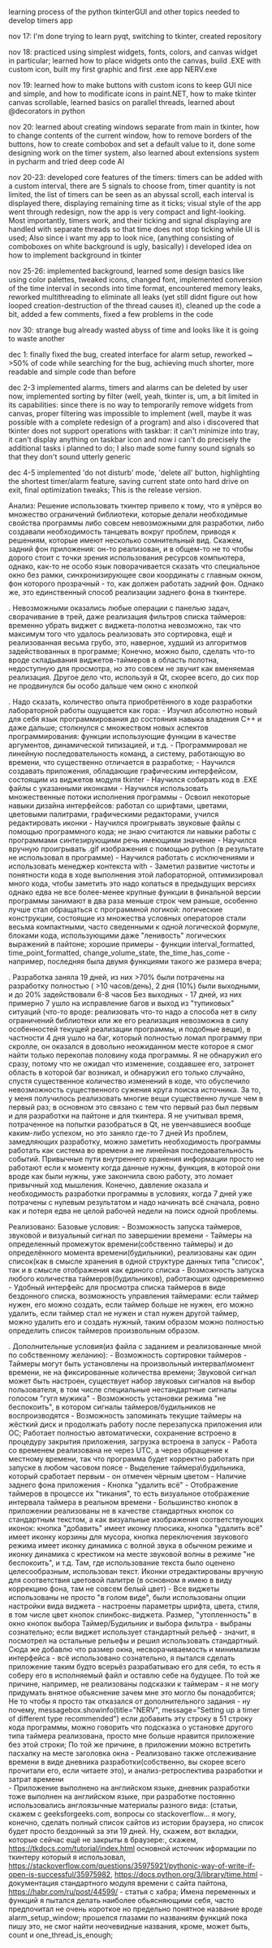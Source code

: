 learning process of the python tkinterGUI and other topics needed to develop timers app

nov 17:    I'm done trying to learn pyqt, switching to tkinter, created repository

nov 18:    practiced using simplest widgets, fonts, colors, and canvas widget in particular; learned how to place widgets onto the canvas, build .EXE with custom icon, built my
           first graphic and first .exe app NERV.exe
        
nov 19:    learned how to make buttons with custom icons to keep GUI nice and simple, and how to modificate icons in paint.NET, how to make tkinter canvas scrollable, learned 
           basics on parallel threads, learned about @decorators in python

nov 20:    learned about creating windows separate from main in tkinter, how to change contents of the current window, how to remove borders of the buttons, how to create
           combobox and set a default value to it, done some designing work on the timer system, also learned about extensions system in pycharm and tried deep code AI

nov 20-23: developed core features of the timers: timers can be added with a custom interval, there are 5 signals to choose from, timer quantity is not limited,  the list of                timers can be seen as an abyssal scroll, each interval is displayed there, displaying remaining time as it ticks; visual style of the app went through redesign, now              the app is very compact and light-looking. Most importantly, timers work, and their ticking and signal displaying are handled with separate threads so that time does            not stop ticking while UI is used; Also since i want my app to look nice, (anything consisting of comboboxes on white background is ugly, basically) i developed idea            on how to implement background in tkinter

nov 25-26: implemented background, learned some design basics like using color palettes, tweaked icons, changed font, implemented conversion of the time interval in seconds into            time format, encountered memory leaks, reworked multithreading to eliminate all leaks (yet still didnt figure out how looped creation-destruction of the thread causes            it), cleaned up the code a bit, added a few comments, fixed a few problems in the code

nov 30:    strange bug already wasted abyss of time and looks like it is going to waste another

dec 1:     finally fixed the bug, created interface for alarm setup, reworked  ~ >50% of code while searching for the bug, achieving much shorter, more readable and simple code            than before

dec 2-3    implemented alarms, timers and alarms can be deleted by user now, implemented sorting by filter (well, yeah, tkinter is, um, a bit limited in its capabilities: since            there is no way to temporarily remove widgets from canvas, proper filtering was impossible to implement (well, maybe it was possible with a complete redesign of a                program) and also i discovered that tkinter does not support operations with taskbar: it can't minimize into tray, it can't display anything on taskbar icon and now i            can't do precisely the additional tasks i planned to do; I also made some funny sound signals so that they don't sound utterly generic

dec 4-5    implemented 'do not disturb' mode, 'delete all' button, highlighting the shortest timer/alarm feature, saving current state onto hard drive on exit, final                        optimization tweaks; This is the release version.

Анализ:    Решение использовать ткинтер привело к тому, что я упёрся во множество ограничений библиотеки, которые делали необходимые свойства программы либо совсем невозможными            для разработки, либо создавали необходимость танцевать вокруг проблем, приводя к решениям, которые имеют несколько сомнительный вид. Скажем, задний фон приложения:              он-то реализован, и в общем-то не то чтобы дорого стоит с точки зрения использования ресурсов компьютера, однако, как-то не особо язык поворачивается сказать что                специальное окно без рамки, синхронизирующее свои координаты с главным окном, фон которого прозрачный - то, как должен работать задний фон. Однако же, это                        единственный способ реализации заднего фона в ткинтере.
           
.          Невозможными оказались любые операции с панелью задач, сворачивание в трей, даже реализация фильтров списка таймеров: временно убрать виджет с виджета-полотна                    невозможно, так что максимум того что удалось реализовать это сортировка, ещё и реализованная весьма грубо, это, наверное, худший из алгоритмов задействованных в                программе; Конечно, можно было, сделать что-то вроде складывания виджетов-таймеров в область полотна, недоступную для просмотра, но это совсем не звучит как                      вменяемая реализация. Другое дело что, используй я Qt, скорее всего, до сих пор не продвинулся бы особо дальше чем окно с кнопкой

.          Надо сказать, количество опыта приобретённого в ходе разработки лабораторной работы ощущается как гора:
           - Изучил абсолютно новый для себя язык программирования до состояния навыка владения С++ и даже дальше; столкнулся с множеством новых аспектов программирования:                    функции использующие функции в качестве аргументов, динамической типизацией, и т.д. 
           - Программировал не линейную последовательность команд, а систему, работающую во времени, что существенно отличается в разработке;
           - Научился создавать приложения, обладающие графическим интерфейсом, состоящим из виджетов модуля tkinter
           - Научился собирать код в .EXE файлы с указанными иконками
           - Научился использовать множественные потоки исполнения программы
           - Освоил некоторые навыки дизайна интерфейсов: работал со шрифтами, цветами, цветовыми палитрами, графическими редакторами, учился редактировать иконки
           - Научился проигрывать звуковые файлы с помощью программного кода; не знаю считаются ли навыки работы с программами синтезирующими речь имеющими значение
           - Научился вручную проигрывать .gif изображения с помощью python (в результате не использовал в программе) 
           - Научился работать с исключениями и использовать менеджер контекста with
           - Заметил развитие чистоты и понятности кода в ходе выполнения этой лабораторной, оптимизировал много кода, чтобы заметить это надо копаться в предыдущих версиях                  однако едва не все более-менее крупные функции в финальной версии программы занимают в два раза меньше строк чем раньше, особенно лучше стал обращаться с 
             программной логикой: логические конструкции, состоящие из множества условных операторов стали весьма компактными, часто сведенными к одной логической формуле, 
             блоками кода, использующими даже "ленивость" логических выражений в пайтоне; хорошие примеры - функции interval_formatted, time_point_formatted,                                  change_volume_state, the_time_has_come - например, последняя была двумя функциями такого же размера вчера;
             
.            Разработка заняла 19 дней, из них >70% были потрачены на разработку полностью ( >10 часов/день), 2 дня (10%) были выходными, и до 20% задействовали 6-8 часов 
             Без выходных - 17 дней, из них примерно 7 ушло на исправление багов и выход из "тупиковых" ситуаций (что-то вроде: реализовать что-то надо а способа нет в                        силу ограничений библиотеки или же его реализация невозможна в силу особенностей текущей реализации программы, и подобные вещи), в частности 4 дня ушло на баг,                  который полностью ломал программу при скролле, он оказался в довольно неожиданном месте которое я смог найти только перекопав половину кода программы. Я не                      обнаружил его сразу, потому что не ожидал что изменение, создавшее его, затронет область в которой баг возникал, и обнаружил его только случайно, спустя                          существенное количество изменений в коде, что обуспечило невозможность существенного сужения круга поиска источника. За то, у меня получилось реализовать многие                  вещи существенно лучше чем в первый раз; в основном это связано с тем что первый раз был первым и для разработки на пайтоне и для ткинтера.
             Я не учитывал время, потраченное на попытки разобраться в Qt, не увенчавшиеся вообще каким-либо успехом, но это заняло где-то 7 дней
             Из проблем, замедляющих разработку, можно заметить необходимость программы работать как система во времени а не линейная последовательность событий. Привычные пути              внутреннего хранения информации просто не работают если к моменту когда данные нужны, функция, в которой они вроде как были нужны, уже закончила свою работу, это                ломает привычный ход мышления. Конечно, давление оказала и необходимость разработки программы в условиях, когда 7 дней уже потрачены с нулевым результатом и надо                начинать всё сначала, ровно как и потеря едва не целой рабочей недели на поиск одной проблемы.
             
Реализовано:   Базовые условия:
             - Возможность запуска таймеров, звуковой и визуальный сигнал по завершении времени
             - Таймеры на определенный промежуток времени(собственно таймеры) и до определённого момента времени(будильники), реализованы как один список(как в смысле хранения в                одной структуре данных типа "список", так и в смысле отображения как единого списка
             - Возможность запуска любого количества таймеров(будильников), работающих одновременно
             - Удобный интерфейс для просмотра списка таймеров в виде бездонного списка, возможность управления таймерами: если таймер нужен, его можно создать, если таймер                    больше не нужен, его можно удалить, если таймер стал не нужен и стал нужен другой таймер, можно удалить его и создать нужный, таким образом можно полностью                      определить список таймеров произвольным образом. 
               
.              Дополнительные условия(из файла с заданием и реализованные мной по собственному желанию):
             - Возможность сортировки таймеров
             - Таймеры могут быть установлены на произвольный интервал\момент времени, не на фиксированные количества времени; Звуковой сигнал может быть настроен, существует                  набор звуковых сигналов на выбор пользователя, в том числе специальные нестандартные сигналы голосом "гугл мужика"
             - Возможность установки режима "не беспокоить", в котором сигналы таймеров/будильников не воспроизводятся
             - Возможность запоминать текущие таймеры на жёсткий диск и продолжать работу после перезапуска приложения или ОС; Работает полностью автоматически, сохранение                      встроено в процедуру закрытия приложения, загрузка встроена в запуск
             - Работа со временем реализована не через UTC, а через обращение к местному времени, так что программа будет корректно работать при запуске в любом часовом поясе
             - Выделение таймера\будильника, который сработает первым - он отмечен чёрным цветом
             - Наличие заднего фона приложения
             - Кнопка "удалить всё"
             - Отображение таймеров в процессе их "тикания", то есть визуальное отображение интервала таймера в реальном времени
             - Большинство кнопок в приложении реализованы не в качестве стандартных кнопок со стандартным текстом, а как визуальные изображения соответствующих иконок: кнопка                  "добавить" имеет иконку плюсика, кнопка "удалить всё" имеет иконку корзины для мусора, кнопка переключения звукового режима имеет иконку динамика с волной звука в                обычном режиме и иконку динамика с крестиком на месте звуковой волны в режиме "не беспокоить", и т.д. Там, где использование текста было оценено целесообразным,                  использован текст. Иконки отредактированы вручную для соответствия цветовой палитре (в основном я имею в виду коррекцию фона, там не совсем белый цвет) 
             - Все виджеты использованы не просто "в голом виде", были использованы опции настройки вида виджета - настроены параметры шрифта, цвета, стиля, в том числе цвет                    кнопок спинбокс-виджета. Размер, "утопленность" в окно кнопок выбора Таймер/Будильник и выбора фильтра - выбраны сознательно; если виджет использует стандартный                  рельеф - значит, я посмотрел на остальные рельефы и решил использовать стандартный. Сюда же добавлю что размер окна, несворачиваемость и минимализм интерфейса -                  всё использовано сознательно, я пытался сделать приложение таким будто всерьёз разрабатываю его для себя, то есть я соберу его в исполняемый файл и оставлю себе                  на будущее. По той же причине, например, не реализованы подсказки к таймерам - я не могу придумать внятное обьяснение зачем мне это могло бы понадобится; Не то                  чтобы я просто так отказался от дополнительного задания - ну почему, 
               messagebox.showinfo(title="NERV", message="Setting up a timer of different type recommended")
               если добавить эту строку в 51 строку кода программы, можно говорить что подсказка о установке другого типа таймера реализована, просто мне больше нравится                        приложение без этой строки; По той же причине, в приложении можно встретить пасхалку на месте заголовка окна 
             - Реализовано также отслеживание времени в виде дневника разработки(собственно, вы скорее всего прочитали его, если читаете это), и анализ-ретроспектива разработки                и затрат времени           
             - Приложение выполнено на английском языке, дневник разработки тоже выполнен на английском языке, при разработке постоянно использовались англоязычные материалы                    разного вида: (статьи, скажем с geeksforgeeks.com, вопросы со stackoverflow... я могу, конечно, сделать полный список сайтов из истории браузера, но список                      будет просто бездонный за эти 19 дней. Ну, скажем, вот вкладки, которые сейчас ещё не закрыты в браузере:, скажем, https://tkdocs.com/tutorial/index.html                        основной источник иформации по ткинтеру который я использовал, https://stackoverflow.com/questions/35975921/pythonic-way-of-write-if-open-is-successful/35975982,                https://docs.python.org/3/library/time.html - документация стандартного модуля времени с сайта пайтона, https://habr.com/ru/post/44599/ - статья с хабра; Имена                  переменных и функций я пытался делать наиболее обьясняющими себя, часто предпочитал не очень короткое но предельно понятное название вроде alarm_setup_window;                    прошелся глазами по названиям функций пока пишу это, не смог найти неочевидные названия, кроме, может быть, count и one_thread_is_enough;

